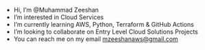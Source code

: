 -  Hi, I’m @Muhammad Zeeshan
-  I’m interested in Cloud Services 
-  I’m currently learning AWS, Python, Terraform & GitHub Actions
-  I’m looking to collaborate on Entry Level Cloud Solutions Projects
-  You can reach me on my email mzeeshanaws@gmail.com

<!---
mzeeshanaws/mzeeshanaws is a ✨ special ✨ repository because its `README.md` (this file) appears on your GitHub profile.
You can click the Preview link to take a look at your changes.
--->
